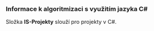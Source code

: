### Informace k algoritmizaci s využitím jazyka C#

Složka **IS-Projekty** slouží pro projekty v C#.